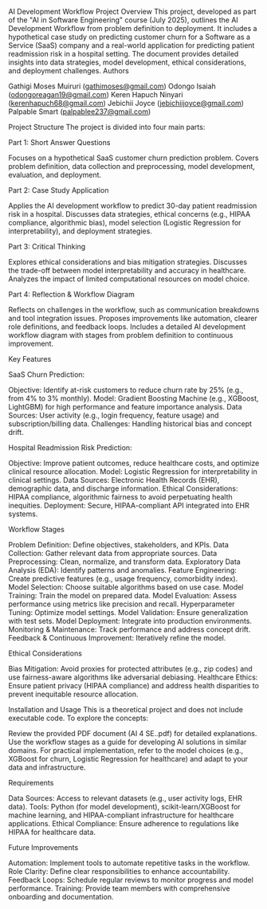 AI Development Workflow Project
Overview
This project, developed as part of the "AI in Software Engineering" course (July 2025), outlines the AI Development Workflow from problem definition to deployment. It includes a hypothetical case study on predicting customer churn for a Software as a Service (SaaS) company and a real-world application for predicting patient readmission risk in a hospital setting. The document provides detailed insights into data strategies, model development, ethical considerations, and deployment challenges.
Authors

Gathigi Moses Muiruri (gathimoses@gmail.com)
Odongo Isaiah (odongoreagan19@gmail.com)
Keren Hapuch Ninyari (kerenhapuch68@gmail.com)
Jebichii Joyce (jebichiijoyce@gmail.com)
Palpable Smart (palpablee237@gmail.com)

Project Structure
The project is divided into four main parts:

Part 1: Short Answer Questions

Focuses on a hypothetical SaaS customer churn prediction problem.
Covers problem definition, data collection and preprocessing, model development, evaluation, and deployment.


Part 2: Case Study Application

Applies the AI development workflow to predict 30-day patient readmission risk in a hospital.
Discusses data strategies, ethical concerns (e.g., HIPAA compliance, algorithmic bias), model selection (Logistic Regression for interpretability), and deployment strategies.


Part 3: Critical Thinking

Explores ethical considerations and bias mitigation strategies.
Discusses the trade-off between model interpretability and accuracy in healthcare.
Analyzes the impact of limited computational resources on model choice.


Part 4: Reflection & Workflow Diagram

Reflects on challenges in the workflow, such as communication breakdowns and tool integration issues.
Proposes improvements like automation, clearer role definitions, and feedback loops.
Includes a detailed AI development workflow diagram with stages from problem definition to continuous improvement.



Key Features

SaaS Churn Prediction:

Objective: Identify at-risk customers to reduce churn rate by 25% (e.g., from 4% to 3% monthly).
Model: Gradient Boosting Machine (e.g., XGBoost, LightGBM) for high performance and feature importance analysis.
Data Sources: User activity (e.g., login frequency, feature usage) and subscription/billing data.
Challenges: Handling historical bias and concept drift.


Hospital Readmission Risk Prediction:

Objective: Improve patient outcomes, reduce healthcare costs, and optimize clinical resource allocation.
Model: Logistic Regression for interpretability in clinical settings.
Data Sources: Electronic Health Records (EHR), demographic data, and discharge information.
Ethical Considerations: HIPAA compliance, algorithmic fairness to avoid perpetuating health inequities.
Deployment: Secure, HIPAA-compliant API integrated into EHR systems.



Workflow Stages

Problem Definition: Define objectives, stakeholders, and KPIs.
Data Collection: Gather relevant data from appropriate sources.
Data Preprocessing: Clean, normalize, and transform data.
Exploratory Data Analysis (EDA): Identify patterns and anomalies.
Feature Engineering: Create predictive features (e.g., usage frequency, comorbidity index).
Model Selection: Choose suitable algorithms based on use case.
Model Training: Train the model on prepared data.
Model Evaluation: Assess performance using metrics like precision and recall.
Hyperparameter Tuning: Optimize model settings.
Model Validation: Ensure generalization with test sets.
Model Deployment: Integrate into production environments.
Monitoring & Maintenance: Track performance and address concept drift.
Feedback & Continuous Improvement: Iteratively refine the model.

Ethical Considerations

Bias Mitigation: Avoid proxies for protected attributes (e.g., zip codes) and use fairness-aware algorithms like adversarial debiasing.
Healthcare Ethics: Ensure patient privacy (HIPAA compliance) and address health disparities to prevent inequitable resource allocation.

Installation and Usage
This is a theoretical project and does not include executable code. To explore the concepts:

Review the provided PDF document (AI 4 SE..pdf) for detailed explanations.
Use the workflow stages as a guide for developing AI solutions in similar domains.
For practical implementation, refer to the model choices (e.g., XGBoost for churn, Logistic Regression for healthcare) and adapt to your data and infrastructure.

Requirements

Data Sources: Access to relevant datasets (e.g., user activity logs, EHR data).
Tools: Python (for model development), scikit-learn/XGBoost for machine learning, and HIPAA-compliant infrastructure for healthcare applications.
Ethical Compliance: Ensure adherence to regulations like HIPAA for healthcare data.

Future Improvements

Automation: Implement tools to automate repetitive tasks in the workflow.
Role Clarity: Define clear responsibilities to enhance accountability.
Feedback Loops: Schedule regular reviews to monitor progress and model performance.
Training: Provide team members with comprehensive onboarding and documentation.
